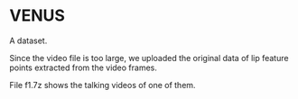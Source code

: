 # VENUS
A dataset.

Since the video file is too large, we uploaded the original data of lip feature points extracted from the video frames.



File f1.7z shows the talking videos of one of them.
